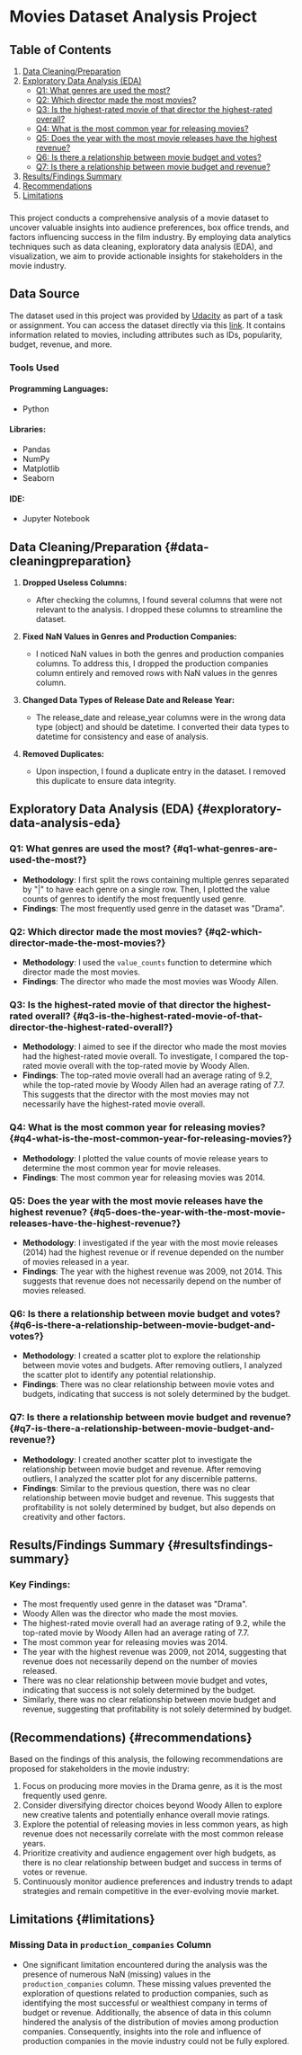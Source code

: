 # Movies Dataset Analysis Project

## Table of Contents

1. [Data Cleaning/Preparation](#data-cleaningpreparation)
2. [Exploratory Data Analysis (EDA)](#exploratory-data-analysis-eda)
    - [Q1: What genres are used the most?](#q1-what-genres-are-used-the-most)
    - [Q2: Which director made the most movies?](#q2-which-director-made-the-most-movies)
    - [Q3: Is the highest-rated movie of that director the highest-rated overall?](#q3-is-the-highest-rated-movie-of-that-director-the-highest-rated-overall)
    - [Q4: What is the most common year for releasing movies?](#q4-what-is-the-most-common-year-for-releasing-movies)
    - [Q5: Does the year with the most movie releases have the highest revenue?](#q5-does-the-year-with-the-most-movie-releases-have-the-highest-revenue)
    - [Q6: Is there a relationship between movie budget and votes?](#q6-is-there-a-relationship-between-movie-budget-and-votes)
    - [Q7: Is there a relationship between movie budget and revenue?](#q7-is-there-a-relationship-between-movie-budget-and-revenue)
3. [Results/Findings Summary](#resultsfindings-summary)
4. [Recommendations](#recommendations)
5. [Limitations](#limitations)



### 
This project conducts a comprehensive analysis of a movie dataset to uncover valuable insights into audience preferences, box office trends, and factors influencing success in the film industry. By employing data analytics techniques such as data cleaning, exploratory data analysis (EDA), and visualization, we aim to provide actionable insights for stakeholders in the movie industry.

**Data Source**
---------------

The dataset used in this project was provided by [Udacity](https://www.udacity.com/) as part of a task or assignment. You can access the dataset directly via this [link](https://video.udacity-data.com/topher/2022/November/6375a7af_tmdb-movies.csv/tmdb-movies.csv.zip). It contains information related to movies, including attributes such as IDs, popularity, budget, revenue, and more.


### **Tools Used**

#### **Programming Languages:**
- Python

#### **Libraries:**
- Pandas
- NumPy
- Matplotlib
- Seaborn

#### **IDE:**
- Jupyter Notebook

## Data Cleaning/Preparation {#data-cleaningpreparation}

1. **Dropped Useless Columns:**
   - After checking the columns, I found several columns that were not relevant to the analysis. I dropped these columns to streamline the dataset.

2. **Fixed NaN Values in Genres and Production Companies:**
   - I noticed NaN values in both the genres and production companies columns. To address this, I dropped the production companies column entirely and removed rows with NaN values in the genres column.

3. **Changed Data Types of Release Date and Release Year:**
   - The release_date and release_year columns were in the wrong data type (object) and should be datetime. I converted their data types to datetime for consistency and ease of analysis.

4. **Removed Duplicates:**
   - Upon inspection, I found a duplicate entry in the dataset. I removed this duplicate to ensure data integrity.

## Exploratory Data Analysis (EDA) {#exploratory-data-analysis-eda}

### Q1: What genres are used the most? {#q1-what-genres-are-used-the-most?}
- **Methodology**: I first split the rows containing multiple genres separated by "|" to have each genre on a single row. Then, I plotted the value counts of genres to identify the most frequently used genre.
- **Findings**: The most frequently used genre in the dataset was "Drama".

### Q2: Which director made the most movies? {#q2-which-director-made-the-most-movies?}
- **Methodology**: I used the `value_counts` function to determine which director made the most movies.
- **Findings**: The director who made the most movies was Woody Allen.

### Q3: Is the highest-rated movie of that director the highest-rated overall? {#q3-is-the-highest-rated-movie-of-that-director-the-highest-rated-overall?}
- **Methodology**: I aimed to see if the director who made the most movies had the highest-rated movie overall. To investigate, I compared the top-rated movie overall with the top-rated movie by Woody Allen.
- **Findings**: The top-rated movie overall had an average rating of 9.2, while the top-rated movie by Woody Allen had an average rating of 7.7. This suggests that the director with the most movies may not necessarily have the highest-rated movie overall.

### Q4: What is the most common year for releasing movies? {#q4-what-is-the-most-common-year-for-releasing-movies?}
- **Methodology**: I plotted the value counts of movie release years to determine the most common year for movie releases.
- **Findings**: The most common year for releasing movies was 2014.

### Q5: Does the year with the most movie releases have the highest revenue? {#q5-does-the-year-with-the-most-movie-releases-have-the-highest-revenue?}
- **Methodology**: I investigated if the year with the most movie releases (2014) had the highest revenue or if revenue depended on the number of movies released in a year.
- **Findings**: The year with the highest revenue was 2009, not 2014. This suggests that revenue does not necessarily depend on the number of movies released.

### Q6: Is there a relationship between movie budget and votes? {#q6-is-there-a-relationship-between-movie-budget-and-votes?}
- **Methodology**: I created a scatter plot to explore the relationship between movie votes and budgets. After removing outliers, I analyzed the scatter plot to identify any potential relationship.
- **Findings**: There was no clear relationship between movie votes and budgets, indicating that success is not solely determined by the budget.

### Q7: Is there a relationship between movie budget and revenue? {#q7-is-there-a-relationship-between-movie-budget-and-revenue?}
- **Methodology**: I created another scatter plot to investigate the relationship between movie budget and revenue. After removing outliers, I analyzed the scatter plot for any discernible patterns.
- **Findings**: Similar to the previous question, there was no clear relationship between movie budget and revenue. This suggests that profitability is not solely determined by budget, but also depends on creativity and other factors.

## Results/Findings Summary {#resultsfindings-summary}

### Key Findings:
- The most frequently used genre in the dataset was "Drama".
- Woody Allen was the director who made the most movies.
- The highest-rated movie overall had an average rating of 9.2, while the top-rated movie by Woody Allen had an average rating of 7.7.
- The most common year for releasing movies was 2014.
- The year with the highest revenue was 2009, not 2014, suggesting that revenue does not necessarily depend on the number of movies released.
- There was no clear relationship between movie budget and votes, indicating that success is not solely determined by the budget.
- Similarly, there was no clear relationship between movie budget and revenue, suggesting that profitability is not solely determined by budget.

## (Recommendations) {#recommendations}

Based on the findings of this analysis, the following recommendations are proposed for stakeholders in the movie industry:
1. Focus on producing more movies in the Drama genre, as it is the most frequently used genre.
2. Consider diversifying director choices beyond Woody Allen to explore new creative talents and potentially enhance overall movie ratings.
3. Explore the potential of releasing movies in less common years, as high revenue does not necessarily correlate with the most common release years.
4. Prioritize creativity and audience engagement over high budgets, as there is no clear relationship between budget and success in terms of votes or revenue.
5. Continuously monitor audience preferences and industry trends to adapt strategies and remain competitive in the ever-evolving movie market.

## Limitations {#limitations}

### Missing Data in `production_companies` Column
- One significant limitation encountered during the analysis was the presence of numerous NaN (missing) values in the `production_companies` column. These missing values prevented the exploration of questions related to production companies, such as identifying the most successful or wealthiest company in terms of budget or revenue. Additionally, the absence of data in this column hindered the analysis of the distribution of movies among production companies. Consequently, insights into the role and influence of production companies in the movie industry could not be fully explored.

